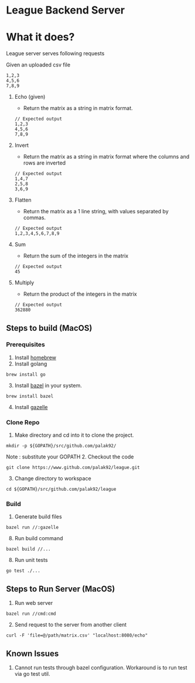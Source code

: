 # League Backend Server

# What it does?
League server serves following requests

Given an uploaded csv file
```
1,2,3
4,5,6
7,8,9
```

1. Echo (given)
    - Return the matrix as a string in matrix format.
    
    ```
    // Expected output
    1,2,3
    4,5,6
    7,8,9
    ``` 
2. Invert
    - Return the matrix as a string in matrix format where the columns and rows are inverted
    ```
    // Expected output
    1,4,7
    2,5,8
    3,6,9
    ``` 
3. Flatten
    - Return the matrix as a 1 line string, with values separated by commas.
    ```
    // Expected output
    1,2,3,4,5,6,7,8,9
    ``` 
4. Sum
    - Return the sum of the integers in the matrix
    ```
    // Expected output
    45
    ``` 
5. Multiply
    - Return the product of the integers in the matrix
    ```
    // Expected output
    362880
    ``` 

## Steps to build (MacOS)
### Prerequisites
1. Install [homebrew](https://brew.sh)
2. Install golang
```
brew install go
```
3. Install [bazel](https://bazel.build/install) in your system.
```
brew install bazel
```
4. Install [gazelle](https://github.com/bazelbuild/bazel-gazelle/blob/15828e8077542449fea13491bcb2e404a12412fd/README.rst#running-gazelle-with-bazel)

### Clone Repo
1. Make directory and cd into it to clone the project.
```
mkdir -p ${GOPATH}/src/github.com/palak92/ 
```
Note : substitute your GOPATH
2. Checkout the code
```
git clone https://www.github.com/palak92/league.git
```
3. Change directory to workspace
```
cd ${GOPATH}/src/github.com/palak92/league
```
### Build
1. Generate build files
```
bazel run //:gazelle
```
8. Run build command
```
bazel build //...
```
8. Run unit tests
```
go test ./...
```

## Steps to Run Server (MacOS)
1. Run web server
```
bazel run //cmd:cmd
```
2. Send request to the server from another client
```
curl -F 'file=@/path/matrix.csv' "localhost:8080/echo"
```

## Known Issues
1. Cannot run tests through bazel configuration. Workaround is to run test via go test util.
